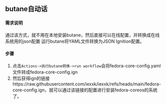 ## butane自动话
#### 需求说明
通过该方式，就不用在本地安装butane，然后直接可以在线配置，并转换成在线系统用的json配置
运行butane将YAML文件转换为JSON Ignition配置。
#### 步骤
1. 点击`Actions->执行butane转换->run workflow`会将fedora-core-config.yaml文件转成fedora-core-config.ign
2. 然后获得ign的链接https://raw.githubusercontent.com/iexxk/iexxk/refs/heads/main/fedora-core-config.ign，就可以通过该链接的配置进行安装fedora-coreos的系统了。

<!---
iexxk/iexxk is a ✨ special ✨ repository because its `README.md` (this file) appears on your GitHub profile.
You can click the Preview link to take a look at your changes.
--->
